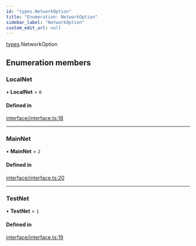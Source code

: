 ```yaml
---
id: "types.NetworkOption"
title: "Enumeration: NetworkOption"
sidebar_label: "NetworkOption"
custom_edit_url: null
---
```


[types](../namespaces/types.md).NetworkOption

## Enumeration members

### LocalNet

• **LocalNet** = `0`

#### Defined in

[interface/interface.ts:18](https://github.com/CityOfZion/isengard/blob/1a0270b/sdk/src/interface/interface.ts#L18)

___

### MainNet

• **MainNet** = `2`

#### Defined in

[interface/interface.ts:20](https://github.com/CityOfZion/isengard/blob/1a0270b/sdk/src/interface/interface.ts#L20)

___

### TestNet

• **TestNet** = `1`

#### Defined in

[interface/interface.ts:19](https://github.com/CityOfZion/isengard/blob/1a0270b/sdk/src/interface/interface.ts#L19)
